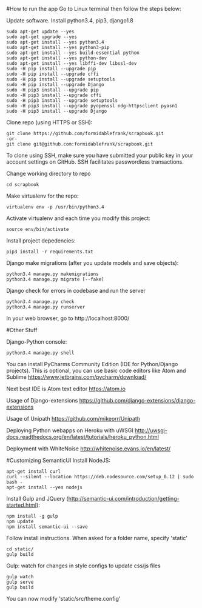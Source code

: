 #How to run the app
Go to Linux terminal then follow the steps below:

Update software. Install python3.4, pip3, django1.8

```
sudo apt-get update --yes
sudo apt-get upgrade --yes
sudo apt-get install --yes python3.4
sudo apt-get install --yes python3-pip
sudo apt-get install --yes build-essential python
sudo apt-get install --yes python-dev
sudo apt-get install --yes libffi-dev libssl-dev
sudo -H pip install --upgrade pip
sudo -H pip install --upgrade cffi
sudo -H pip install --upgrade setuptools
sudo -H pip install --upgrade Django
sudo -H pip3 install --upgrade pip
sudo -H pip3 install --upgrade cffi
sudo -H pip3 install --upgrade setuptools
sudo -H pip3 install --upgrade pyopenssl ndg-httpsclient pyasn1
sudo -H pip3 install --upgrade Django
```


Clone repo (using HTTPS or SSH):
```
git clone https://github.com/formidablefrank/scrapbook.git
-or-
git clone git@github.com:formidablefrank/scrapbook.git
```
To clone using SSH, make sure you have submitted your public key in your account settings on GitHub.
SSH facilitates passwordless transactions.



Change working directory to repo
```
cd scrapbook
```



Make virtualenv for the repo:
```
virtualenv env -p /usr/bin/python3.4
```



Activate virtualenv and each time you modify this project:
```
source env/bin/activate
```



Install project depedencies:
```
pip3 install -r requirements.txt
```



Django make migrations (after you update models and save objects):
```
python3.4 manage.py makemigrations
python3.4 manage.py migrate [--fake]
```



Django check for errors in codebase and run the server
```
python3.4 manage.py check
python3.4 manage.py runserver
```



In your web browser, go to http://localhost:8000/



#Other Stuff

Django-Python console:
```
python3.4 manage.py shell
```

You can install PyCharms Community Edition (IDE for Python/Django projects).
This is optional, you can use basic code editors like Atom and Sublime
https://www.jetbrains.com/pycharm/download/



Next best IDE is Atom text editor
https://atom.io



Usage of Django-extensions
https://github.com/django-extensions/django-extensions



Usage of Unipath
https://github.com/mikeorr/Unipath



Deploying Python webapps on Heroku with uWSGI
http://uwsgi-docs.readthedocs.org/en/latest/tutorials/heroku_python.html



Deployment with WhiteNoise
http://whitenoise.evans.io/en/latest/



#Customizing SemanticUI
Install NodeJS:
```
apt-get install curl
curl --silent --location https://deb.nodesource.com/setup_0.12 | sudo bash -
apt-get install --yes nodejs
```



Install Gulp and JQuery (http://semantic-ui.com/introduction/getting-started.html):
```
npm install -g gulp
npm update
npm install semantic-ui --save
```


Follow install instructions. When asked for a folder name, specify 'static\'
```
cd static/
gulp build
```


Gulp: watch for changes in style configs to update css/js files
```
gulp watch
gulp serve
gulp build
```

You can now modify 'static/src/theme.config'